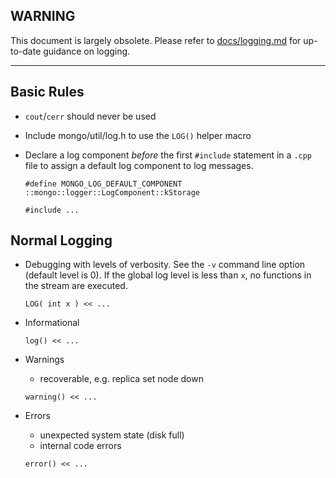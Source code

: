 WARNING
-----------

This document is largely obsolete. Please refer to 
[docs/logging.md](https://github.com/mongodb/mongo/blob/master/docs/logging.md)
for up-to-date guidance on logging.

***


Basic Rules
-----------

-   `cout`/`cerr` should never be used
-   Include mongo/util/log.h to use the `LOG()` helper macro
-   Declare a log component *before* the first `#include` statement in a `.cpp` file to assign a default log component to log messages.

    ``` sourceCode
    #define MONGO_LOG_DEFAULT_COMPONENT ::mongo::logger::LogComponent::kStorage

    #include ...
    ```

Normal Logging
--------------

-   Debugging with levels of verbosity. See the `-v` command line option (default level is 0). If the global log level is less than `x`, no functions in the stream are executed.

    ``` sourceCode
    LOG( int x ) << ...
    ```

-   Informational

    ``` sourceCode
    log() << ...
    ```

-   Warnings

    -   recoverable, e.g. replica set node down

    ``` sourceCode
    warning() << ...
    ```

-   Errors

    -   unexpected system state (disk full)
    -   internal code errors

    ``` sourceCode
    error() << ...
    ```


